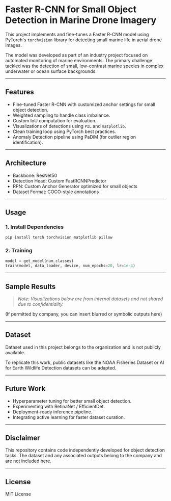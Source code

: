 # Faster R-CNN for Small Object Detection in Marine Drone Imagery

This project implements and fine-tunes a Faster R-CNN model using PyTorch's `torchvision` library for detecting small marine life in aerial drone images.

The model was developed as part of an industry project focused on automated monitoring of marine environments. The primary challenge tackled was the detection of small, low-contrast marine species in complex underwater or ocean surface backgrounds.

---

## Features
- Fine-tuned Faster R-CNN with customized anchor settings for small object detection.
- Weighted sampling to handle class imbalance.
- Custom IoU computation for evaluation.
- Visualizations of detections using `PIL` and `matplotlib`.
- Clean training loop using PyTorch best practices.
- Anomaly Detection pipeline using PaDiM (for outlier region identification).

---

## Architecture
- Backbone: ResNet50
- Detection Head: Custom FastRCNNPredictor
- RPN: Custom Anchor Generator optimized for small objects
- Dataset Format: COCO-style annotations

---

## Usage

### 1. Install Dependencies
```bash
pip install torch torchvision matplotlib pillow
```

### 2. Training
```python
model = get_model(num_classes)
train(model, data_loader, device, num_epochs=20, lr=1e-4)
```

---

## Sample Results
> *Note: Visualizations below are from internal datasets and not shared due to confidentiality.*

(If permitted by company, you can insert blurred or symbolic outputs here)

---

## Dataset
Dataset used in this project belongs to the organization and is not publicly available.

To replicate this work, public datasets like the NOAA Fisheries Dataset or AI for Earth Wildlife Detection datasets can be adapted.

---

## Future Work
- Hyperparameter tuning for better small object detection.
- Experimenting with RetinaNet / EfficientDet.
- Deployment-ready inference pipeline.
- Integrating active learning for faster dataset curation.

---

## Disclaimer
This repository contains code independently developed for object detection tasks. The dataset and any associated outputs belong to the company and are not included here.

---

## License
MIT License

